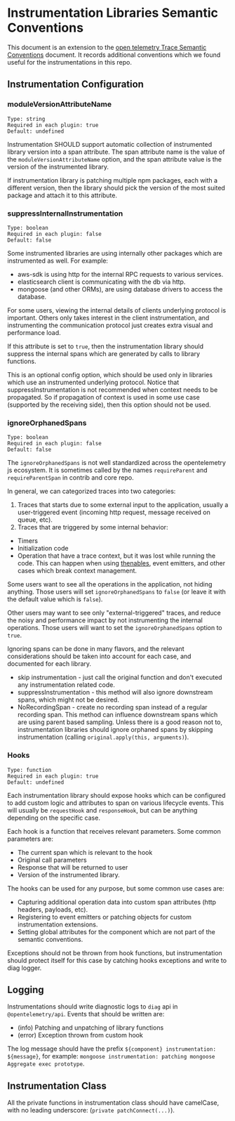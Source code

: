 # Instrumentation Libraries Semantic Conventions
This document is an extension to the [open telemetry Trace Semantic Conventions](https://github.com/open-telemetry/opentelemetry-specification/tree/main/specification/trace/semantic_conventions) document. It records additional conventions which we found useful for the instrumentations in this repo.

## Instrumentation Configuration

### moduleVersionAttributeName
```
Type: string
Required in each plugin: true
Default: undefined
```

Instrumentation SHOULD support automatic collection of instrumented library version into a span attribute. The span attribute name is the value of the `moduleVersionAttributeName` option, and the span attribute value is the version of the instrumented library.

If instrumentation library is patching multiple npm packages, each with a different version, then the library should pick the version of the most suited package and attach it to this attribute.

### suppressInternalInstrumentation
```
Type: boolean
Required in each plugin: false
Default: false
```

Some instrumented libraries are using internally other packages which are instrumented as well. For example:
- aws-sdk is using http for the internal RPC requests to various services.
- elasticsearch client is communicating with the db via http.
- mongoose (and other ORMs), are using database drivers to access the database.

For some users, viewing the internal details of clients underlying protocol is important. Others only takes interest in the client instrumentation, and instrumenting the communication protocol just creates extra visual and performance load.

If this attribute is set to `true`, then the instrumentation library should suppress the internal spans which are generated by calls to library functions.

This is an optional config option, which should be used only in libraries which use an instrumented underlying protocol. Notice that suppressInstrumentation is not recommended when context needs to be propagated. So if propagation of context is used in some use case (supported by the receiving side), then this option should not be used.

### ignoreOrphanedSpans
```
Type: boolean
Required in each plugin: false
Default: false
```

The `ignoreOrphanedSpans` is not well standardized across the opentelemetry js ecosystem. It is sometimes called by the names `requireParent` and `requireParentSpan` in contrib and core repo.

In general, we can categorized traces into two categories:
1. Traces that starts due to some external input to the application, usually a user-triggered event (incoming http request, message received on queue, etc).
2. Traces that are triggered by some internal behavior:
- Timers
- Initialization code
- Operation that have a trace context, but it was lost while running the code. This can happen when using [thenables](https://github.com/nodejs/node/issues/22360), event emitters, and other cases which break context management.

Some users want to see all the operations in the application, not hiding anything. Those users will set `ignoreOrphanedSpans` to `false` (or leave it with the default value which is `false`).

Other users may want to see only "external-triggered" traces, and reduce the noisy and performance impact by not instrumenting the internal operations. Those users will want to set the `ignoreOrphanedSpans` option to `true`.

Ignoring spans can be done in many flavors, and the relevant considerations should be taken into account for each case, and documented for each library.
- skip instrumentation - just call the original function and don't executed any instrumentation related code.
- suppressInstrumentation - this method will also ignore downstream spans, which might not be desired.
- NoRecordingSpan - create no recording span instead of a regular recording span. This method can influence downstream spans which are using parent based sampling.
Unless there is a good reason not to, instrumentation libraries should ignore orphaned spans by skipping instrumentation (calling `original.apply(this, arguments)`).

### Hooks
```
Type: function
Required in each plugin: true
Default: undefined
```

Each instrumentation library should expose hooks which can be configured to add custom logic and attributes to span on various lifecycle events.
This will usually be `requestHook` and `responseHook`, but can be anything depending on the specific case.

Each hook is a function that receives relevant parameters. Some common parameters are: 
- The current span which is relevant to the hook
- Original call parameters
- Response that will be returned to user
- Version of the instrumented library.

The hooks can be used for any purpose, but some common use cases are:
- Capturing additional operation data into custom span attributes (http headers, payloads, etc).
- Registering to event emitters or patching objects for custom instrumentation extensions.
- Setting global attributes for the component which are not part of the semantic conventions.

Exceptions should not be thrown from hook functions, but instrumentation should protect itself for this case by catching hooks exceptions and write to diag logger. 

## Logging
Instrumentations should write diagnostic logs to `diag` api in `@opentelemetry/api`.
Events that should be written are:
- (info) Patching and unpatching of library functions
- (error) Exception thrown from custom hook

The log message should have the prefix `${component} instrumentation: ${message}`, for example: `mongoose instrumentation: patching mongoose Aggregate exec prototype`.

## Instrumentation Class
All the private functions in instrumentation class should have camelCase, with no leading underscore:
(`private patchConnect(...)`).